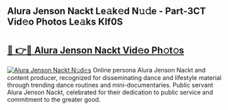 ## Alura Jenson Nackt Le𝚊k𝚎d N𝚞𝚍e - Part-3CT Vid𝚎o Photos Le𝚊ks KIf0S

# <h2><a href="http://fb27099.evod.top/?m=Alura+Jenson+Nackt">🔗 👉🔴 Alura Jenson Nackt Vid𝚎o Ph𝚘t𝚘s</a></h2>

[![Alura Jenson Nackt N𝚞d𝚎s](https://i.imgur.com/8V9OHl7.gif)](http://fb27099.evod.top/?m=Alura+Jenson+Nackt)
Online persona Alura Jenson Nackt and content producer, recognized for disseminating dance and lifestyle material through trending dance routines and mini-documentaries. Public servant Alura Jenson Nackt, celebrated for their dedication to public service and commitment to the greater good. 
